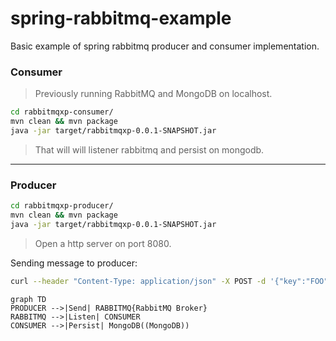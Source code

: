 # spring-rabbitmq-example

Basic example of spring rabbitmq producer and consumer implementation.

### Consumer
> Previously running RabbitMQ and MongoDB on localhost.  
```sh
cd rabbitmqxp-consumer/
mvn clean && mvn package
java -jar target/rabbitmqxp-0.0.1-SNAPSHOT.jar
```
> That will will listener rabbitmq and persist on mongodb.  
  
---
  
### Producer
```sh
cd rabbitmqxp-producer/
mvn clean && mvn package
java -jar target/rabbitmqxp-0.0.1-SNAPSHOT.jar
```
> Open a http server on port 8080.  

Sending message to producer:
```sh
curl --header "Content-Type: application/json" -X POST -d '{"key":"FOO" "value":"BAR"}' http://localhost:8080/message
```

```mermaid
graph TD
PRODUCER -->|Send| RABBITMQ{RabbitMQ Broker}
RABBITMQ -->|Listen| CONSUMER
CONSUMER -->|Persist| MongoDB((MongoDB))
```